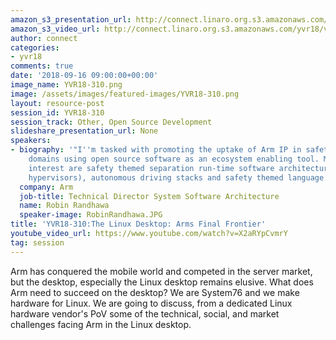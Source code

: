 ```yaml
---
amazon_s3_presentation_url: http://connect.linaro.org.s3.amazonaws.com/yvr18/presentations/yvr18-310.pdf
amazon_s3_video_url: http://connect.linaro.org.s3.amazonaws.com/yvr18/videos/yvr18-310.mp4
author: connect
categories:
- yvr18
comments: true
date: '2018-09-16 09:00:00+00:00'
image_name: YVR18-310.png
image: /assets/images/featured-images/YVR18-310.png
layout: resource-post
session_id: YVR18-310
session_track: Other, Open Source Development
slideshare_presentation_url: None
speakers:
- biography: '"I''m tasked with promoting the uptake of Arm IP in safety critical
    domains using open source software as an ecosystem enabling tool. My areas of
    interest are safety themed separation run-time software architecture (microkernels,
    hypervisors), autonomous driving stacks and safety themed language run-times."'
  company: Arm
  job-title: Technical Director System Software Architecture
  name: Robin Randhawa
  speaker-image: RobinRandhawa.JPG
title: 'YVR18-310:The Linux Desktop: Arms Final Frontier'
youtube_video_url: https://www.youtube.com/watch?v=X2aRYpCvmrY
tag: session
---
```


Arm has conquered the mobile world and competed in the server market, but the desktop, especially the Linux desktop remains elusive.  What does Arm need to succeed on the desktop?  We are System76 and we make hardware for Linux. We are going to discuss, from a dedicated Linux hardware vendor's PoV some of the technical, social, and market challenges facing Arm in the Linux desktop.
